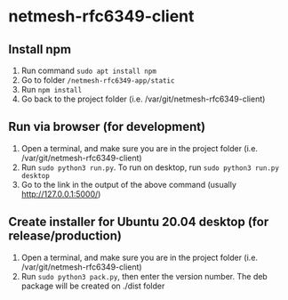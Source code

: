 # netmesh-rfc6349-client

## Install npm
1. Run command `sudo apt install npm`
2. Go to folder `/netmesh-rfc6349-app/static`
3. Run `npm install`
4. Go back to the project folder (i.e. /var/git/netmesh-rfc6349-client)

## Run via browser (for development)
1. Open a terminal, and make sure you are in the project folder (i.e. /var/git/netmesh-rfc6349-client)
2. Run `sudo python3 run.py`. To run on desktop, run `sudo python3 run.py desktop`
3. Go to the link in the output of the above command (usually http://127.0.0.1:5000/)

## Create installer for Ubuntu 20.04 desktop (for release/production)
1. Open a terminal, and make sure you are in the project folder (i.e. /var/git/netmesh-rfc6349-client)
2. Run `sudo python3 pack.py`, then enter the version number. The deb package will be created on ./dist folder
